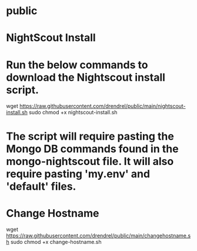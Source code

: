 # public

# NightScout Install
# Run the below commands to download the Nightscout install script.
wget https://raw.githubusercontent.com/drendrel/public/main/nightscout-install.sh
sudo chmod +x nightscout-install.sh

# The script will require pasting the Mongo DB commands found in the mongo-nightscout file. It will also require pasting 'my.env' and 'default' files.

# Change Hostname
wget https://raw.githubusercontent.com/drendrel/public/main/changehostname.sh
sudo chmod +x change-hostname.sh